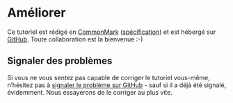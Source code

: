 
# Améliorer #

Ce tutoriel est rédigé en [CommonMark][] ([spécification][cmspec]) et
est hébergé sur [GitHub][].
Toute collaboration est la bienvenue :-)

## Signaler des problèmes ##

Si vous ne vous sentez pas capable de corriger le tutoriel vous-même,
n’hésitez pas à [signaler le problème sur GitHub][problemes] -
sauf si il a déjà été signalé, évidemment.
Nous essayerons de le corriger au plus vite.

[CommonMark]: http://commonmark.org/
[cmspec]: http://spec.commonmark.org/0.22/
[GitHub]: https://github.com/motet-a/liblapin-tutorial
[problemes]: https://github.com/motet-a/liblapin-tutorial/issues
